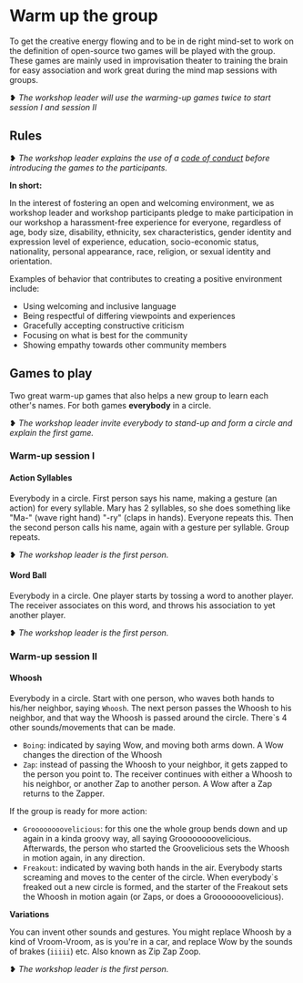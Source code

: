 # Warm up the group

To get the creative energy flowing and to be in de right mind-set to work on the definition of open-source two games will be played with the group. These games are mainly used in improvisation theater to training the brain for easy association and work great during the mind map sessions with groups.

❥ _The workshop leader will use the warming-up games twice to start session I and session II_

## Rules

 ❥ _The workshop leader explains the use of a  [code of conduct](../CODE_OF_CONDUCT.html) before introducing the games to the participants._

**In short:**

In the interest of fostering an open and welcoming environment, we as workshop leader and workshop participants pledge to make participation in our workshop a harassment-free experience for everyone, regardless of age, body size, disability, ethnicity, sex characteristics, gender identity and expression level of experience, education, socio-economic status, nationality, personal appearance, race, religion, or sexual identity and orientation.

Examples of behavior that contributes to creating a positive environment include:

* Using welcoming and inclusive language
* Being respectful of differing viewpoints and experiences
* Gracefully accepting constructive criticism
* Focusing on what is best for the community
* Showing empathy towards other community members

## Games to play
Two great warm-up games that also helps a new group to learn each other's names. For both games **everybody** in a circle.

 ❥ _The workshop leader invite everybody to stand-up and form a circle and explain the first game._

### Warm-up session I

#### Action Syllables

Everybody in a circle. First person says his name, making a gesture (an action) for every syllable. Mary has 2 syllables, so she does something like "Ma-" (wave right hand) "-ry" (claps in hands). Everyone repeats this. Then the second person calls his name, again with a gesture per syllable. Group repeats.

❥ _The workshop leader is the first person._

#### Word Ball

Everybody in a circle. One player starts by tossing a word to another player. The receiver associates on this word, and throws his association to yet another player.

❥ _The workshop leader is the first person._

### Warm-up session II

####  Whoosh

Everybody in a circle. Start with one person, who waves both hands to his/her neighbor, saying `Whoosh`. The next person passes the Whoosh to his neighbor, and that way the Whoosh is passed around the circle. 
There`s 4 other sounds/movements that can be made.

- `Boing`: indicated by saying Wow, and moving both arms down. A Wow changes the direction of the Whoosh
- `Zap`: instead of passing the Whoosh to your neighbor, it gets zapped to the person you point to. The receiver continues with either a Whoosh to his neighbor, or another Zap to another person. A Wow after a Zap returns to the Zapper.

If the group is ready for more action:

- `Groooooooovelicious`: for this one the whole group bends down and up again in a kinda groovy way, all saying Groooooooovelicious. Afterwards, the person who started the Groovelicious sets the Whoosh in motion again, in any direction.
- `Freakout`: indicated by waving both hands in the air. Everybody starts screaming and moves to the center of the circle. When everybody`s freaked out a new circle is formed, and the starter of the Freakout sets the Whoosh in motion again (or Zaps, or does a Grooooooovelicious).

**Variations**

You can invent other sounds and gestures. You might replace Whoosh by a kind of Vroom-Vroom, as is you're in a car, and replace Wow by the sounds of brakes (`iiiii`) etc. Also known as Zip Zap Zoop.

❥ _The workshop leader is the first person._

